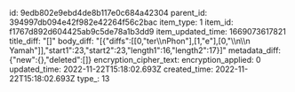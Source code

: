 id: 9edb802e9ebd4de8b117e0c684a42304
parent_id: 394997db094e42f982e42264f56c2bac
item_type: 1
item_id: f1767d892d604425ab9c5de78a1b3dd9
item_updated_time: 1669073617821
title_diff: "[]"
body_diff: "[{\"diffs\":[[0,\"ter\\\nPhon\"],[1,\"e\"],[0,\"\\\n\\\n Yamah\"]],\"start1\":23,\"start2\":23,\"length1\":16,\"length2\":17}]"
metadata_diff: {"new":{},"deleted":[]}
encryption_cipher_text: 
encryption_applied: 0
updated_time: 2022-11-22T15:18:02.693Z
created_time: 2022-11-22T15:18:02.693Z
type_: 13